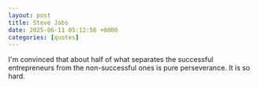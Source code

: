 ```yaml
---
layout: post
title: Steve Jobs
date: 2025-06-11 05:12:58 +0000
categories: [quotes]
---
```


I'm convinced that about half of what separates the successful entrepreneurs from the non-successful ones is pure perseverance. It is so hard.  

